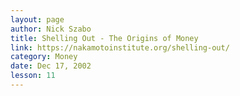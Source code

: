 ```yaml
---
layout: page
author: Nick Szabo
title: Shelling Out - The Origins of Money
link: https://nakamotoinstitute.org/shelling-out/
category: Money
date: Dec 17, 2002
lesson: 11
---
```

